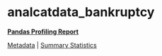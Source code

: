 # analcatdata_bankruptcy

[**Pandas Profiling Report**](https://epistasislab.github.io/pmlb/profile/analcatdata_bankruptcy.html)

[Metadata](metadata.yaml) | [Summary Statistics](summary_stats.tsv)

